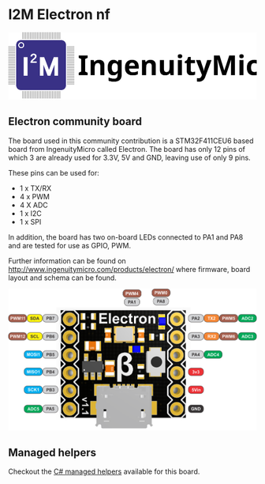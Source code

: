 # I2M Electron nf

![I2M Electron](https://raw.githubusercontent.com/nanoframework/nf-Community-Targets/main/ChibiOS/I2M_ELECTRON_NF/resources/IngenuityMicro_Logo.svg)

## Electron community board

The board used in this community contribution is a STM32F411CEU6 based board from IngenuityMicro called Electron. The board has only 12 pins of which 3 are already used for 3.3V, 5V and GND, leaving use of only 9 pins.

These pins can be used for:

- 1 x TX/RX
- 4 x PWM
- 4 X ADC
- 1 x I2C
- 1 x SPI

In addition, the board has two on-board LEDs connected to PA1 and PA8 and are tested for use as GPIO, PWM.

Further information can be found on http://www.ingenuitymicro.com/products/electron/ where firmware, board layout and schema can be found.

![pins](https://github.com/nanoframework/nf-Community-Targets/blob/main/ChibiOS/I2M_ELECTRON_NF/resources/electronpins.png?raw=true)

## Managed helpers

Checkout the [C# managed helpers](https://github.com/nanoframework/nf-Community-Targets/tree/main/ChibiOS/I2M_ELECTRON_NF/managed_helpers) available for this board.
